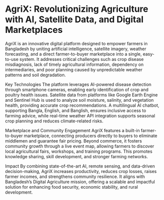 # AgriX: Revolutionizing Agriculture with AI, Satellite Data, and Digital Marketplaces

AgriX is an innovative digital platform designed to empower farmers in Bangladesh by uniting artificial intelligence, satellite imagery, weather forecasting, and a direct farmer-to-buyer marketplace into a single, easy-to-use system. It addresses critical challenges such as crop disease misdiagnosis, lack of timely agricultural information, dependency on intermediaries, and poor planning caused by unpredictable weather patterns and soil degradation.

Key Technologies
The platform leverages AI-powered disease detection through smartphone cameras, enabling early identification of crop and poultry health issues. Satellite data from platforms like Google Earth Engine and Sentinel Hub is used to analyze soil moisture, salinity, and vegetation health, providing accurate crop recommendations. A multilingual AI chatbot, supporting Bangla, English, and Banglish, ensures inclusive access to farming advice, while real-time weather API integration supports seasonal crop planning and reduces climate-related risks.

Marketplace and Community Engagement
AgriX features a built-in farmer-to-buyer marketplace, connecting producers directly to buyers to eliminate middlemen and guarantee fair pricing. Beyond commerce, it fosters community growth through a live event map, allowing farmers to discover local agricultural fairs, workshops, and training programs. This promotes knowledge sharing, skill development, and stronger farming networks.

Impact
By combining state-of-the-art AI, remote sensing, and data-driven decision-making, AgriX increases productivity, reduces crop losses, raises farmer incomes, and strengthens community resilience. It aligns with Bangladesh’s Digital Agriculture mission, offering a scalable and impactful solution for enhancing food security, economic stability, and rural development.
